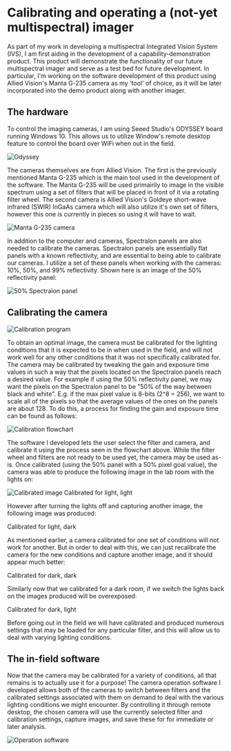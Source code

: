 # Calibrating and operating a (not-yet multispectral) imager

 As part of my work in developing a multispectral Integrated Vision System (IVS), I am first aiding in the development of a capability-demonstration product. This product will demonstrate the functionality of our future multispectral imager and serve as a test bed for future development. In particular, I'm working on the software development of this product using Allied Vision's Manta G-235 camera as my 'tool' of choice, as it will be later incorporated into the demo product along with another imager.

## The hardware
 To control the imaging cameras, I am using Seeed Studio's ODYSSEY board running Windows 10. This allows us to utilize Window's remote desktop feature to control the board over WiFi when out in the field.

![Odyssey](odyssey.png?raw=true "Odyssey")

The cameras themselves are from Allied Vision. The first is the previously mentioned Manta G-235 which is the main tool used in the development of the software. The Manta G-235 will be used primairily to image in the visible spectrum using a set of filters that will be placed in front of it via a rotating filter wheel. The second camera is Allied Vision's Goldeye short-wave infrared (SWIR) InGaAs camera which will also utilize it's own set of filters, however this one is currently in pieces so using it will have to wait.

![Manta G-235 camera](camera.jpg?raw=true "Manta G-235 camera")

In addition to the computer and cameras, Spectralon panels are also needed to calibrate the cameras. Spectralon panels are essentially flat panels with a known reflectivity, and are essential to being able to calibrate our cameras. I utilize a set of these panels when working with the cameras: 10%, 50%, and 99% reflectivity. Shown here is an image of the 50% reflectivity panel:

![50% Spectralon panel](panel.jpg?raw=true "50% Spectralon panel")

## Calibrating the camera

![Calibration program](temp_calibration_program.png?raw=true "Calibration program")

 To obtain an optimal image, the camera must be calibrated for the lighting conditions that it is expected to be in when used in the field, and will not work well for any other conditions that it was not specifically calibrated for. The camera may be calibrated by tweaking the gain and exposure time values in such a way that the pixels located on the Spectralon panels reach a desired value. For example if using the 50% reflectivity panel, we may want the pixels on the Spectralon panel to be "50% of the way between black and white". E.g. if the max pixel value is 8-bits (2^8 = 256), we want to scale all of the pixels so that the average values of the ones on the panels are about 128. To do this, a process for finding the gain and exposure time can be found as follows:

![Calibration flowchart](flowchart.png?raw=true "Calibration flowchart")
 
The software I developed lets the user select the filter and camera, and calibrate it using the process seen in the flowchart above. While the filter wheel and filters are not ready to be used yet, the camera may be used as-is. Once calibrated (using the 50% panel with a 50% pixel goal value), the camera was able to produce the following image in the lab room with the lights on:

![Calibrated image](calibrated_image.png?raw=true "Calibrated image")
Calibrated for light, light

However after turning the lights off and capturing another image, the following image was produced:

Calibrated for light, dark

As mentioned earlier, a camera calibrated for one set of conditions will not work for another. But in order to deal with this, we can just recalibrate the camera for the new conditions and capture another image, and it should appear much better:

Calibrated for dark, dark

Similarly now that we calibrated for a dark room, if we switch the lights back on the images produced will be overexposed:

Calibrated for dark, light

Before going out in the field we will have calibrated and produced numerous settings that may be loaded for any particular filter, and this will allow us to deal with varying lighting conditions.


## The in-field software
 Now that the camera may be calibrated for a variety of conditions, all that remains is to actually use it for a purpose! The camera operation software I developed allows both of the cameras to switch between filters and the calibrated settings associated with them on demand to deal with the various lighting conditions we might encounter. By controlling it through remote desktop, the chosen camera will use the currently selected filter and calibration settings, capture images, and save these for for immediate or later analysis.

![Operation software](operation_software.png?raw=true "Operation software")
